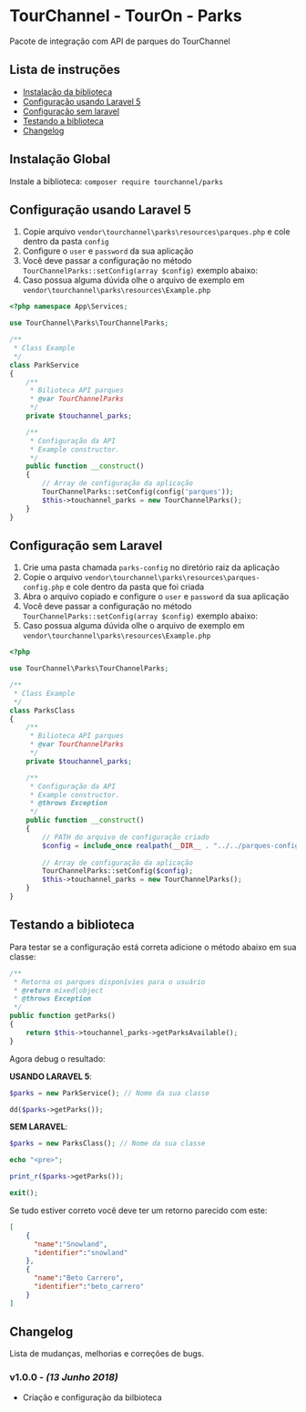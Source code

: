 # TourChannel - TourOn - Parks 

Pacote de integração com API de parques do TourChannel

## Lista de instruções
- [Instalação da biblioteca](#instalação-global)
- [Configuração usando Laravel 5](#configuração-usando-laravel-5)
- [Configuração sem laravel](#configuração-sem-laravel)
- [Testando a biblioteca](#testando-a-biblioteca)
- [Changelog](#changelog)

## Instalação Global

Instale a biblioteca: `composer require tourchannel/parks`

## Configuração usando Laravel 5

1. Copie arquivo `vendor\tourchannel\parks\resources\parques.php` e cole dentro da pasta `config`
2. Configure o `user` e `password` da sua aplicação
3. Você deve passar a configuração no método `TourChannelParks::setConfig(array $config)` exemplo abaixo:
4. Caso possua alguma dúvida olhe o arquivo de exemplo em `vendor\tourchannel\parks\resources\Example.php`

```php
<?php namespace App\Services;

use TourChannel\Parks\TourChannelParks;

/**
 * Class Example
 */
class ParkService
{
    /**
     * Bilioteca API parques
     * @var TourChannelParks
     */
    private $touchannel_parks;

    /**
     * Configuração da API
     * Example constructor.
     */
    public function __construct()
    {
        // Array de configuração da aplicação
        TourChannelParks::setConfig(config('parques'));
        $this->touchannel_parks = new TourChannelParks();
    }
}
```

## Configuração sem Laravel

1. Crie uma pasta chamada `parks-config` no diretório raiz da aplicação
2. Copie o arquivo `vendor\tourchannel\parks\resources\parques-config.php` e cole dentro da pasta que foi criada
3. Abra o arquivo copiado e configure o `user` e `password` da sua aplicação
3. Você deve passar a configuração no método `TourChannelParks::setConfig(array $config)` exemplo abaixo:
4. Caso possua alguma dúvida olhe o arquivo de exemplo em `vendor\tourchannel\parks\resources\Example.php`

```php
<?php

use TourChannel\Parks\TourChannelParks;

/**
 * Class Example
 */
class ParksClass
{
    /**
     * Bilioteca API parques
     * @var TourChannelParks
     */
    private $touchannel_parks;

    /**
     * Configuração da API
     * Example constructor.
     * @throws Exception
     */
    public function __construct()
    {
        // PATH do arquivo de configuração criado
        $config = include_once realpath(__DIR__ . "../../parques-config.php");
        
        // Array de configuração da aplicação
        TourChannelParks::setConfig($config);
        $this->touchannel_parks = new TourChannelParks();
    }
}
```

## Testando a biblioteca

Para testar se a configuração está correta adicione o método abaixo em sua classe:

```php
/**
 * Retorna os parques disponívies para o usuário
 * @return mixed|object
 * @throws Exception
 */
public function getParks()
{
    return $this->touchannel_parks->getParksAvailable();
}
```

Agora debug o resultado:
 
 **USANDO LARAVEL 5**:

```php
$parks = new ParkService(); // Nome da sua classe

dd($parks->getParks());
```

 **SEM LARAVEL**:
 
```php
$parks = new ParksClass(); // Nome da sua classe

echo "<pre>";

print_r($parks->getParks());

exit();
```

Se tudo estiver correto você deve ter um retorno parecido com este:

```json
[
    {
      "name":"Snowland",
      "identifier":"snowland"
    },
    {
      "name":"Beto Carrero",
      "identifier":"beto_carrero"
    }
]
```

## Changelog

Lista de mudanças, melhorias e correções de bugs.

### v1.0.0 - *(13 Junho 2018)*

- Criação e configuração da bilbioteca 